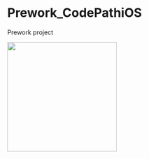 # Prework_CodePathiOS
Prework project

<img src = "http://g.recordit.co/HjHxbrY5Bh.gif" width=250><br>
